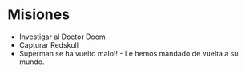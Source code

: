 # Misiones

* Investigar al Doctor Doom
* Capturar Redskull
* Superman se ha vuelto malo!! - Le hemos mandado de vuelta a su mundo. 